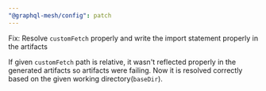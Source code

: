 ```yaml
---
"@graphql-mesh/config": patch
---
```


Fix: Resolve `customFetch` properly and write the import statement properly in the artifacts

If given `customFetch` path is relative, it wasn't reflected properly in the generated artifacts so artifacts were failing. Now it is resolved correctly based on the given working directory(`baseDir`).
